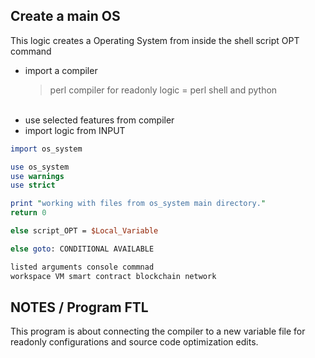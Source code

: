 ## Create a main OS
This logic creates a Operating System
from inside the shell script OPT command

- import a compiler
  > perl compiler for readonly logic
  = perl shell and python
  <br>
- use selected features from compiler
- import logic from INPUT

```pl
import os_system

use os_system
use warnings
use strict

print "working with files from os_system main directory."
return 0

else script_OPT = $Local_Variable

else goto: CONDITIONAL AVAILABLE

listed arguments console commnad
workspace VM smart contract blockchain network

```
## NOTES / Program FTL
This program is about connecting the compiler to a new variable file
for readonly configurations and source code optimization edits.
